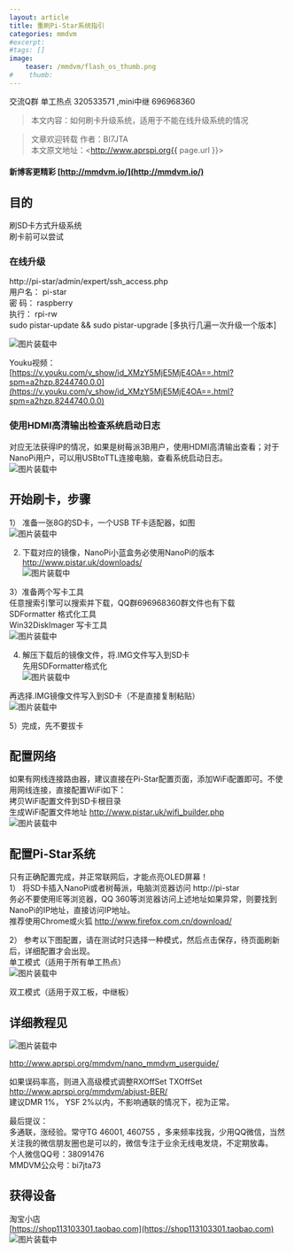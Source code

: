 ```yaml
---
layout: article
title: 重刷Pi-Star系统指引  
categories: mmdvm
#excerpt:
#tags: []
image:
    teaser: /mmdvm/flash_os_thumb.png
#    thumb:
---
```


交流Q群 单工热点 320533571 ,mini中继 696968360     

> 本文内容：如何刷卡升级系统，适用于不能在线升级系统的情况      


> 文章欢迎转载
> 作者：BI7JTA  
> 本文原文地址：<http://www.aprspi.org{{ page.url }}>   
 
#### 新博客更精彩 [http://mmdvm.io/](http://mmdvm.io/)  

## 目的
刷SD卡方式升级系统  
刷卡前可以尝试

### 在线升级   

http://pi-star/admin/expert/ssh_access.php  
用户名： pi-star  
密 码：  raspberry  
执行： 
rpi-rw  
sudo pistar-update && sudo pistar-upgrade  [多执行几遍一次升级一个版本]   

![图片装载中](/images/mmdvm/flash_os_online.png)   

Youku视频：  
[https://v.youku.com/v_show/id_XMzY5MjE5MjE4OA==.html?spm=a2hzp.8244740.0.0](https://v.youku.com/v_show/id_XMzY5MjE5MjE4OA==.html?spm=a2hzp.8244740.0.0)  

### 使用HDMI高清输出检查系统启动日志
对应无法获得IP的情况，如果是树莓派3B用户，使用HDMI高清输出查看；对于NanoPi用户，可以用USBtoTTL连接电脑，查看系统启动日志。  
![图片装载中](/images/mmdvm/flash_os_hdmi.png)   


## 开始刷卡，步骤
1） 准备一张8G的SD卡，一个USB TF卡适配器，如图      
![图片装载中](/images/mmdvm/flash_os_adapter.png)    

2) 下载对应的镜像，NanoPi小蓝盒务必使用NanoPi的版本   
http://www.pistar.uk/downloads/   
![图片装载中](/images/mmdvm/flash_os_download.png)  

3）准备两个写卡工具    
任意搜索引擎可以搜索并下载，QQ群696968360群文件也有下载   
SDFormatter 格式化工具    
Win32DiskImager 写卡工具  
![图片装载中](/images/mmdvm/flash_os_tools.png)  

4) 解压下载后的镜像文件，将.IMG文件写入到SD卡  
先用SDFormatter格式化  
![图片装载中](/images/mmdvm/flash_os_format.png)  

再选择.IMG镜像文件写入到SD卡（不是直接复制粘贴）   
![图片装载中](/images/mmdvm/flash_os_write.png)    

5）完成，先不要拔卡

## 配置网络  
如果有网线连接路由器，建议直接在Pi-Star配置页面，添加WiFi配置即可。不使用网线连接，直接配置WiFi如下：  
拷贝WiFi配置文件到SD卡根目录  
生成WiFi配置文件地址 http://www.pistar.uk/wifi_builder.php  
![图片装载中](/images/mmdvm/flash_os_WiFi.png)   

## 配置Pi-Star系统
只有正确配置完成，并正常联网后，才能点亮OLED屏幕！  
1） 将SD卡插入NanoPi或者树莓派，电脑浏览器访问 http://pi-star   
务必不要使用IE等浏览器，QQ 360等浏览器访问上述地址如果异常，则要找到NanoPi的IP地址，直接访问IP地址。   
推荐使用Chrome或火狐 http://www.firefox.com.cn/download/  

2） 参考以下图配置，请在测试时只选择一种模式，然后点击保存，待页面刷新后，详细配置才会出现。   
单工模式（适用于所有单工热点）  
![图片装载中](/images/mmdvm/flash_os_Config_SS.png)  

双工模式（适用于双工板，中继板）  


## 详细教程见
![图片装载中](/images/mmdvm/flash_os_guide_detail.png)   

http://www.aprspi.org/mmdvm/nano_mmdvm_userguide/  

如果误码率高，则进入高级模式调整RXOffSet TXOffSet  
http://www.aprspi.org/mmdvm/abjust-BER/    
建议DMR 1%， YSF 2%以内，不影响通联的情况下，视为正常。   

最后提议：   
多通联，涨经验。常守TG 46001, 460755 ，多来频率找我，少用QQ微信，当然关注我的微信朋友圈也是可以的，微信专注于业余无线电发烧，不定期放毒。  
个人微信QQ号：38091476   
MMDVM公众号：bi7jta73    

## 获得设备   
淘宝小店  
[https://shop113103301.taobao.com](https://shop113103301.taobao.com)    
![图片装载中](/images/mmdvm/nano_userguide_taobao.png)     

